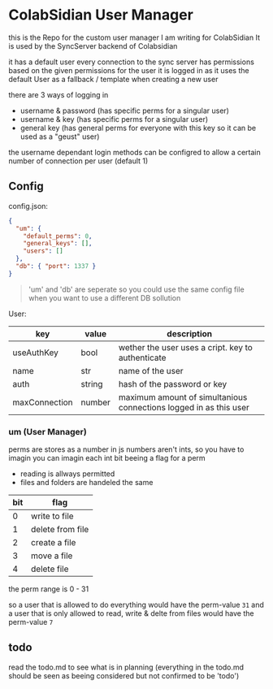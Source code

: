 # ColabSidian User Manager

this is the Repo for the custom user manager I am writing for ColabSidian
It is used by the SyncServer backend of Colabsidian

it has a default user
every connection to the sync server has permissions based on the given permissions for the user it is logged in as
it uses the default User as a fallback / template when creating a new user

there are 3 ways of logging in

- username & password (has specific perms for a singular user) <!--? only one connection by each user???? -->
- username & key (has specific perms for a singular user) <!--? sha256/RSA??? -->
- general key (has general perms for everyone with this key so it can be used as a "geust" user) <!--? simple pass-phrase possible??? -->

the username dependant login methods can be configred to allow a certain number of connection per user (default 1)

## Config

config.json:

```json
{
  "um": {
    "default_perms": 0,
    "general_keys": [],
    "users": []
  },
  "db": { "port": 1337 }
}
```

> 'um' and 'db' are seperate
> so you could use the same config file
> when you want to use a different DB sollution

User:

| key           | value  | description                                                       |
| ------------- | ------ | ----------------------------------------------------------------- |
| useAuthKey    | bool   | wether the user uses a cript. key to authenticate                 |
| name          | str    | name of the user                                                  |
| auth          | string | hash of the password or key                                       |
| maxConnection | number | maximum amount of simultanious connections logged in as this user |

### um (User Manager)

perms are stores as a number <!--TODO maybe add more perm options-->
in js numbers aren't ints, so you have to imagin
you can imagin each int bit beeing a flag for a perm

- reading is allways permitted
- files and folders are handeled the same

| bit | flag             |
| --- | ---------------- |
| 0   | write to file    |
| 1   | delete from file |
| 2   | create a file    |
| 3   | move a file      |
| 4   | delete file      |

the perm range is 0 - 31

so a user that is allowed to do everything would have the perm-value `31`
and a user that is only allowed to read, write & delte from files would have the perm-value `7`

## todo

read the todo.md to see what is in planning
(everything in the todo.md should be seen as beeing considered but not confirmed to be 'todo')

